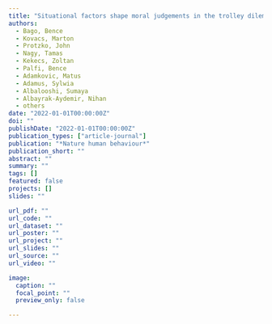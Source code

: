 ```yaml
---
title: "Situational factors shape moral judgements in the trolley dilemma in Eastern, Southern and Western countries in a culturally diverse sample"
authors:
  - Bago, Bence
  - Kovacs, Marton
  - Protzko, John
  - Nagy, Tamas
  - Kekecs, Zoltan
  - Palfi, Bence
  - Adamkovic, Matus
  - Adamus, Sylwia
  - Albalooshi, Sumaya
  - Albayrak-Aydemir, Nihan
  - others
date: "2022-01-01T00:00:00Z"
doi: ""
publishDate: "2022-01-01T00:00:00Z"
publication_types: ["article-journal"]
publication: "*Nature human behaviour*"
publication_short: ""
abstract: ""
summary: ""
tags: []
featured: false
projects: []
slides: ""

url_pdf: ""
url_code: ""
url_dataset: ""
url_poster: ""
url_project: ""
url_slides: ""
url_source: ""
url_video: ""

image:
  caption: ""
  focal_point: ""
  preview_only: false

---
```

